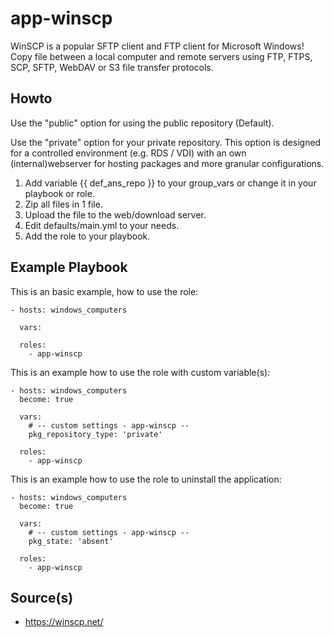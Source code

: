 # app-winscp
WinSCP is a popular SFTP client and FTP client for Microsoft Windows! Copy file between a local computer and remote servers using FTP, FTPS, SCP, SFTP, WebDAV or S3 file transfer protocols.

Howto
----------------
Use the "public" option for using the public repository (Default).

Use the "private" option for your private repository. This option is designed for a 
controlled environment (e.g. RDS / VDI) with an own (internal)webserver for hosting 
packages and more granular configurations.  

1. Add variable {{ def_ans_repo }} to your group_vars or change it in your playbook or role.
2. Zip all files in 1 file.
3. Upload the file to the web/download server.
4. Edit defaults/main.yml to your needs.
5. Add the role to your playbook.

Example Playbook
----------------

This is an basic example, how to use the role:

    - hosts: windows_computers

      vars:

      roles:
        - app-winscp



This is an example how to use the role with custom variable(s):

    - hosts: windows_computers
      become: true

      vars:
        # -- custom settings - app-winscp --
        pkg_repository_type: 'private'

      roles:
        - app-winscp
        
        
This is an example how to use the role to uninstall the application:

    - hosts: windows_computers
      become: true

      vars:
        # -- custom settings - app-winscp --
        pkg_state: 'absent'

      roles:
        - app-winscp

Source(s)
----------------
* https://winscp.net/